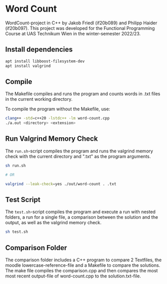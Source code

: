 # Word Count

WordCount-project in C++ by Jakob Friedl (if20b089) and Philipp Haider (if20b097). This project was developed for the Functional Programming Course at UAS Technikum Wien in the winter-semester 2022/23. 

## Install dependencies
```bash
apt install libboost-filesystem-dev
apt install valgrind
```

## Compile

The Makefile compiles and runs the program and counts words in .txt files in the current working directory.

To compile the program without the Makefile, use:

```sh
clang++ -std=c++20 -lstdc++ -lm word-count.cpp 
./a.out <directory> <extension>
```

## Run Valgrind Memory Check

The `run.sh`-script compiles the program and runs the valgrind memory check with the current directory and ".txt" as the program arguments.

```sh
sh run.sh

# OR 

valgrind --leak-check=yes ./out/word-count . .txt
```

## Test Script
The `test.sh`-script compiles the program and execute a run with nested folders, a run for a single file, a comparison between the solution and the output, as well as the valgrind memory check.

```sh
sh test.sh
```

## Comparison Folder
The comparison folder includes a C++ program to compare 2 Textfiles, the moodle lowercase-reference-file and a Makefile to compare the solutions. The make file compiles the comparison.cpp and then compares the most most recent output-file of word-count.cpp to the solution.txt-file.
